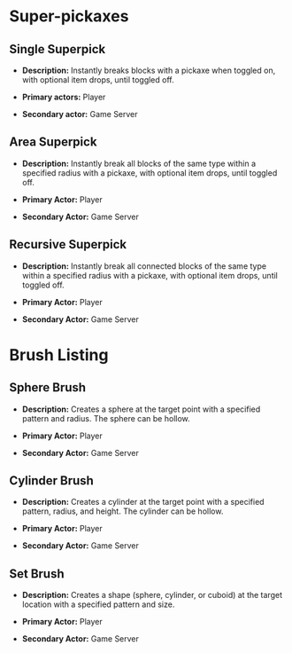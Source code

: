 # Super-pickaxes

## Single Superpick

- **Description:** Instantly breaks blocks with a pickaxe when toggled on, with optional item drops, until toggled off.

- **Primary actors:** Player

- **Secondary actor:** Game Server

## Area Superpick

- **Description:** Instantly break all blocks of the same type within a specified radius with a pickaxe, with optional item drops, until toggled off.

- **Primary Actor:** Player

- **Secondary Actor:** Game Server


## Recursive Superpick

- **Description:** Instantly break all connected blocks of the same type within a specified radius with a pickaxe, with optional item drops, until toggled off.

- **Primary Actor:** Player

- **Secondary Actor:** Game Server
  

# Brush Listing

## Sphere Brush

- **Description:** Creates a sphere at the target point with a specified pattern and radius. The sphere can be hollow.

- **Primary Actor:** Player

- **Secondary Actor:** Game Server

## Cylinder Brush

- **Description:** Creates a cylinder at the target point with a specified pattern, radius, and height. The cylinder can be hollow.

- **Primary Actor:** Player

- **Secondary Actor:** Game Server

## Set Brush

- **Description:** Creates a shape (sphere, cylinder, or cuboid) at the target location with a specified pattern and size.

- **Primary Actor:** Player

- **Secondary Actor:** Game Server
